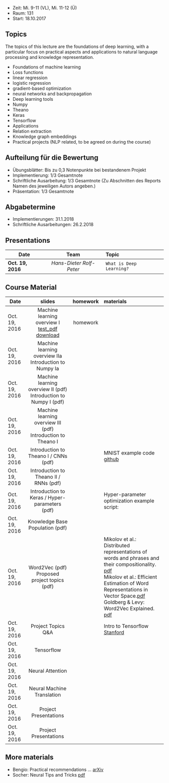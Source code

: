 - Zeit: Mi. 9-11 (VL), Mi. 11-12 (Ü)
- Raum: 131
- Start: 18.10.2017

## Topics

The topics of this lecture are the foundations of deep learning, with a particular focus on practical aspects and applications to natural language processing and knowledge representation.

- Foundations of machine learning
- Loss functions
- linear regression
- logistic regression
- gradient-based optimization
- neural networks and backpropagation
- Deep learning tools
- Numpy
- Theano
- Keras
- Tensorflow
- Applications
- Relation extraction
- Knowledge graph embeddings
- Practical projects (NLP related, to be agreed on during the course)


## Aufteilung für die Bewertung

- Übungsblätter: Bis zu 0,3 Notenpunkte bei bestandenem Projekt
- Implementierung: 1/3 Gesamtnote 
- Schriftliche Ausarbeitung: 1/3 Gesamtnote (Zu Abschnitten des Reports Namen des jeweiligen Autors angeben.)
- Präsentation: 1/3 Gesamtnote

## Abgabetermine
- Implementierungen: 31.1.2018
- Schriftliche Ausarbeitungen: 26.2.2018

## Presentations

| Date | Team | Topic |
|----------|:-------------:|:------|
| **Oct. 19, 2016** | _Hans-Dieter_ _Rolf-Peter_ | `What is Deep Learning?` |

## Course Material

| Date | slides | homework | materials |
|----------|:-------------:|:------:|:--------------------------------------------------------------------------------|
| Oct. 19, 2016 | Machine learning overview I [test_pdf](1503.02531.pdf) <a href="1503.02531.pdf"> download </a> | homework | |
| Oct. 19, 2016 | Machine learning overview IIa <br>Introduction to Numpy Ia | | |
| Oct. 19, 2016 | Machine learning overview II (pdf) <br>Introduction to Numpy I (pdf)|  ||
| Oct. 19, 2016 | Machine learning overview III (pdf) <br> Introduction to Theano I |  ||
| Oct. 19, 2016 | Introduction to Theano I / CNNs (pdf) |  |MNIST example code [github](https://github.com/Newmu/Theano-Tutorials)|
| Oct. 19, 2016 | Introduction to Theano II / RNNs (pdf) |  ||
| Oct. 19, 2016 | Introduction to Keras / Hyper-parameters (pdf) |  |	 Hyper-parameter optimization example script:|
| Oct. 19, 2016 | Knowledge Base Population (pdf) |  ||
| Oct. 19, 2016 | Word2Vec (pdf) <br> Proposed project topics (pdf) |  | Mikolov et al.: Distributed representations of words and phrases and their compositionality. [pdf](https://papers.nips.cc/paper/5021-distributed-representations-of-words-and-phrases-and-their-compositionality.pdf) <br> Mikolov et al.: Efficient Estimation of Word Representations in Vector Space.[pdf](https://arxiv.org/pdf/1301.3781.pdf) <br> Goldberg & Levy: Word2Vec Explained. [pdf](https://arxiv.org/pdf/1402.3722v1.pdf) |
| Oct. 19, 2016 | Project Topics Q&A |  |	 Intro to Tensorflow [Stanford](https://cs224d.stanford.edu/lectures/CS224d-Lecture7.pdf)|
| Oct. 19, 2016 | Tensorflow |  ||
| Oct. 19, 2016 | Neural Attention |  ||
| Oct. 19, 2016 | Neural Machine Translation|  ||
| Oct. 19, 2016 | Project Presentations |  ||
| Oct. 19, 2016 | Project Presentations |  ||


## More materials
- Bengio: Practical recommendations ... [arXiv](https://arxiv.org/abs/1206.5533)
- Socher: Neural Tips and Tricks [pdf](http://cs224d.stanford.edu/lectures/CS224d-Lecture6.pdf)

